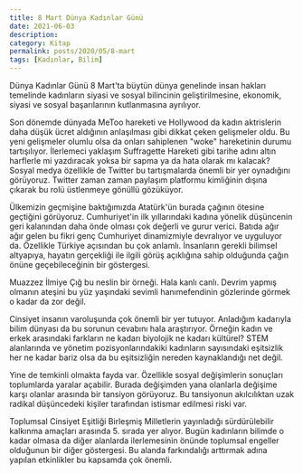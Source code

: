 ```yaml
---
title: 8 Mart Dünya Kadınlar Günü
date: 2021-06-03
description: 
category: Kitap
permalink: posts/2020/05/8-mart
tags: [Kadınlar, Bilim]
---
```


Dünya Kadınlar Günü 8 Mart'ta büytün dünya genelinde insan hakları temelinde kadınların siyasi ve sosyal bilincinin geliştirilmesine, ekonomik, siyasi ve sosyal başarılarının kutlanmasına ayrılıyor.

Son dönemde dünyada MeToo hareketi ve Hollywood da kadın aktrislerin daha düşük ücret aldığının anlaşılması gibi dikkat çeken gelişmeler oldu. Bu yeni gelişmeler olumlu olsa da onları sahiplenen "woke" hareketinin durumu tartışılıyor. İlerlemeci yaklaşım Suffragette Hareketi gibi tarihe adını altın harflerle mi yazdıracak yoksa bir sapma ya da hata olarak mı kalacak? Sosyal medya özellikle de Twitter bu tartışmalarda önemli bir yer oynadığını görüyoruz. Twitter zaman zaman paylaşım platformu kimliğinin dışına çıkarak bu rolü  üstlenmeye gönüllü gözüküyor.

Ülkemizin geçmişine baktığımızda Atatürk'ün burada çağının ötesine geçtiğini görüyoruz. Cumhuriyet'in ilk yıllarındaki kadına yönelik düşüncenin geri kalanından daha önde olması çok değerli ve gurur verici. Batıda ağır ağır gelen bu fikri genç Cumhuriyet dinamizmiyle devralıyor ve uyguluyor da. Özellikle Türkiye açısından bu çok anlamlı. İnsanların gerekli bilimsel altyapıya, hayatın gerçekliği ile ilgili görüş açıklığına sahip olduğunda çağın önüne geçebileceğinin bir göstergesi.

Muazzez İlmiye Çığ bu neslin bir örneği. Hala kanlı canlı. Devrim yapmış olmanın ateşini bu yüz yaşındaki sevimli hanımefendinin gözlerinde görmek o kadar da zor değil.

Cinsiyet insanın varoluşunda çok önemli bir yer tutuyor. Anladığım kadarıyla bilim dünyası da bu sorunun cevabını hala araştırıyor. Örneğin kadın ve erkek arasındaki farkların ne kadarı biyolojik ne kadarı kültürel? STEM alanlarında ve yönetim pozisyonlarındakiki kadınların sayısındaki eşitsizlik her ne kadar bariz olsa da bu eşitsizliğin nereden kaynaklandığı net değil.

Yine de temkinli olmakta fayda var. Özellikle sosyal değişimlerin sonuçları toplumlarda yaralar açabilir. Burada değişimden yana olanlarla değişime karşı olanlar arasında bir tansiyon görüyoruz. Bu tansiyonun akılcılıktan uzak radikal düşüncedeki kişiler tarafından istismar edilmesi riski var.

Toplumsal Cinsiyet Eşitliği Birleşmiş Milletlerin yayınladığı sürdürülebilir kalkınma amaçları arasında 5. sırada yer alıyor. Bugün kadınların bilimde o kadar olmasa da diğer alanlarda ilerlemesinin önünde toplumsal engeller olduğunun bir diğer göstergesi. Bu alanda farkındalığı arttırmak adına yapılan etkinlikler bu kapsamda çok önemli.
